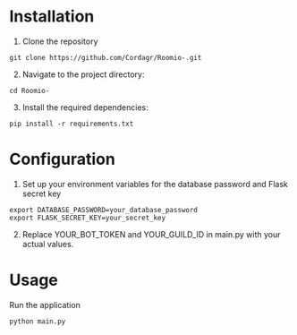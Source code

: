 # Installation
1. Clone the repository
``` Code
git clone https://github.com/Cordagr/Roomio-.git
```
2. Navigate to the project directory:
``` Code
cd Roomio-
```
3. Install the required dependencies:
``` Code
pip install -r requirements.txt
```
# Configuration
1. Set up your environment variables for the database password and Flask secret key
``` Code
export DATABASE_PASSWORD=your_database_password
export FLASK_SECRET_KEY=your_secret_key
```
2. Replace YOUR_BOT_TOKEN and YOUR_GUILD_ID in main.py with your actual values.
# Usage
Run the application
``` Code
python main.py
```
